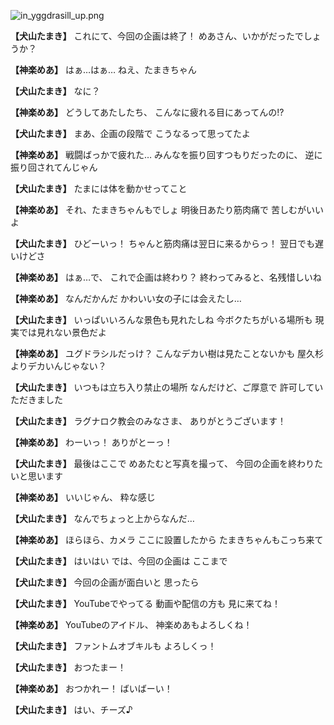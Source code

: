 
![in_yggdrasill_up.png](../images/backgrounds/in_yggdrasill_up.png)

**【犬山たまき】**
これにて、今回の企画は終了！
めあさん、いかがだったでしょうか？

**【神楽めあ】**
はぁ…はぁ…
ねえ、たまきちゃん

**【犬山たまき】**
なに？

**【神楽めあ】**
どうしてあたしたち、
こんなに疲れる目にあってんの!?

**【犬山たまき】**
まあ、企画の段階で
こうなるって思ってたよ

**【神楽めあ】**
戦闘ばっかで疲れた…
みんなを振り回すつもりだったのに、
逆に振り回されてんじゃん

**【犬山たまき】**
たまには体を動かせってこと

**【神楽めあ】**
それ、たまきちゃんもでしょ
明後日あたり筋肉痛で
苦しむがいいよ

**【犬山たまき】**
ひどーいっ！
ちゃんと筋肉痛は翌日に来るからっ！
翌日でも遅いけどさ

**【神楽めあ】**
はぁ…で、
これで企画は終わり？
終わってみると、名残惜しいね

**【神楽めあ】**
なんだかんだ
かわいい女の子には会えたし…

**【犬山たまき】**
いっぱいいろんな景色も見れたしね
今ボクたちがいる場所も
現実では見れない景色だよ

**【神楽めあ】**
ユグドラシルだっけ？
こんなデカい樹は見たことないかも
屋久杉よりデカいんじゃない？

**【犬山たまき】**
いつもは立ち入り禁止の場所
なんだけど、ご厚意で
許可していただきました

**【犬山たまき】**
ラグナロク教会のみなさま、
ありがとうございます！

**【神楽めあ】**
わーいっ！
ありがとーっ！

**【犬山たまき】**
最後はここで
めあたむと写真を撮って、
今回の企画を終わりたいと思います

**【神楽めあ】**
いいじゃん、
粋な感じ

**【犬山たまき】**
なんでちょっと上からなんだ…

**【神楽めあ】**
ほらほら、カメラ
ここに設置したから
たまきちゃんもこっち来て

**【犬山たまき】**
はいはい
では、今回の企画は
ここまで

**【犬山たまき】**
今回の企画が面白いと
思ったら

**【犬山たまき】**
YouTubeでやってる
動画や配信の方も
見に来てね！

**【神楽めあ】**
YouTubeのアイドル、
神楽めあもよろしくね！

**【犬山たまき】**
ファントムオブキルも
よろしくっ！

**【犬山たまき】**
おつたまー！

**【神楽めあ】**
おつかれー！
ばいばーい！

**【犬山たまき】**
はい、チーズ♪
